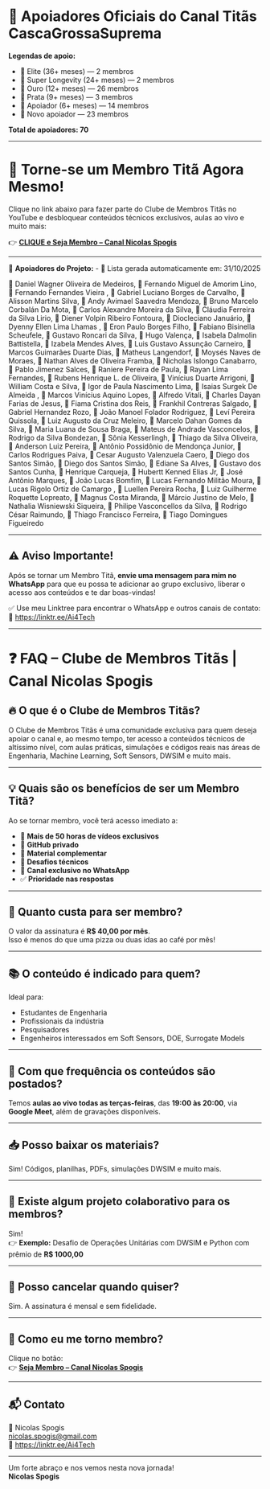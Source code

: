 # 🚀 Apoiadores Oficiais do Canal Titãs CascaGrossaSuprema

**Legendas de apoio:**

- 💎 Elite (36+ meses) — 2 membros
- 🚀 Super Longevity (24+ meses) — 2 membros
- 🥇 Ouro (12+ meses) — 26 membros
- 🥈 Prata (9+ meses) — 3 membros
- 🌟 Apoiador (6+ meses) — 14 membros
- 🔹 Novo apoiador — 23 membros

**Total de apoiadores: 70**

---

# 🚀 Torne-se um Membro Titã Agora Mesmo!

Clique no link abaixo para fazer parte do Clube de Membros Titãs no YouTube e desbloquear conteúdos técnicos exclusivos, aulas ao vivo e muito mais:

👉 **[CLIQUE e Seja Membro – Canal Nicolas Spogis](https://www.youtube.com/channel/UCqIQSppLB_USKKN-Y9Z-OTw/join)**

---

📢 **Apoiadores do Projeto:** - 📅 Lista gerada automaticamente em: 31/10/2025

💎 Daniel Wagner Oliveira de Medeiros, 💎 Fernando Miguel de Amorim Lino, 🚀 Fernando Fernandes Vieira , 🚀 Gabriel Luciano Borges de Carvalho, 🥇 Alisson Martins Silva, 🥇 Andy Avimael Saavedra Mendoza, 🥇 Bruno Marcelo Corbalán Da Mota, 🥇 Carlos Alexandre Moreira da Silva, 🥇 Cláudia Ferreira da Silva Lirio, 🥇 Diener Volpin Ribeiro Fontoura, 🥇 Diocleciano Januário, 🥇 Dyenny Ellen Lima Lhamas , 🥇 Eron Paulo Borges Filho, 🥇 Fabiano Bisinella Scheufele, 🥇 Gustavo Roncari da Silva, 🥇 Hugo Valença, 🥇 Isabela Dalmolin Battistella, 🥇 Izabela Mendes Alves, 🥇 Luis Gustavo Assunção Carneiro, 🥇 Marcos Guimarães Duarte Dias, 🥇 Matheus Langendorf, 🥇 Moysés Naves de Moraes, 🥇 Nathan Alves de Oliveira Framba, 🥇 Nicholas Islongo Canabarro, 🥇 Pablo Jimenez Salces, 🥇 Raniere Pereira de Paula, 🥇 Rayan Lima Fernandes, 🥇 Rubens Henrique L. de Oliveira, 🥇 Vinícius Duarte Arrigoni, 🥇 William Costa e Silva, 🥈 Igor de Paula Nascimento Lima, 🥈 Isaias Surgek De Almeida , 🥈 Marcos Vinícius Aquino Lopes, 🌟 Alfredo Vitali, 🌟 Charles Dayan Farias de Jesus, 🌟 Fiama Cristina dos Reis, 🌟 Frankhil Contreras Salgado, 🌟 Gabriel Hernandez Rozo, 🌟 João Manoel Folador Rodriguez, 🌟 Leví Pereira Quissola, 🌟 Luiz Augusto da Cruz Meleiro, 🌟 Marcelo Dahan Gomes da Silva, 🌟 Maria Luana de Sousa Braga, 🌟 Mateus de Andrade Vasconcelos, 🌟 Rodrigo da Silva Bondezan, 🌟 Sônia Kesserlingh, 🌟 Thiago da Silva Oliveira, 🔹 Anderson Luiz Pereira, 🔹 Antônio Possidônio de Mendonça Junior, 🔹 Carlos Rodrigues Paiva, 🔹 Cesar Augusto Valenzuela Caero, 🔹 Diego dos Santos Simão, 🔹 Diego dos Santos Simão, 🔹 Ediane Sa Alves, 🔹 Gustavo dos Santos Cunha, 🔹 Henrique Carqueja, 🔹 Hubertt Kenned Elias Jr, 🔹 José Antônio Marques, 🔹 João Lucas Bomfim, 🔹 Lucas Fernando Militão Moura, 🔹 Lucas Rigolo Ortiz de Camargo , 🔹 Luellen Pereira Rocha, 🔹 Luiz Guilherme Roquette Lopreato, 🔹 Magnus Costa Miranda, 🔹 Márcio Justino de Melo, 🔹 Nathalia Wisniewski Siqueira, 🔹 Philipe Vasconcellos da Silva, 🔹 Rodrigo César Raimundo, 🔹 Thiago Francisco Ferreira, 🔹 Tiago Domingues Figueiredo

---

## ⚠️ Aviso Importante!

Após se tornar um Membro Titã, **envie uma mensagem para mim no WhatsApp** para que eu possa te adicionar ao grupo exclusivo, liberar o acesso aos conteúdos e te dar boas-vindas!

✅ Use meu Linktree para encontrar o WhatsApp e outros canais de contato:  
🔗 <https://linktr.ee/Ai4Tech>

---

# ❓ FAQ – Clube de Membros Titãs | Canal Nicolas Spogis

## 🔥 O que é o Clube de Membros Titãs?
O Clube de Membros Titãs é uma comunidade exclusiva para quem deseja apoiar o canal e, ao mesmo tempo, ter acesso a conteúdos técnicos de altíssimo nível, com aulas práticas, simulações e códigos reais nas áreas de Engenharia, Machine Learning, Soft Sensors, DWSIM e muito mais.

---

## 💡 Quais são os benefícios de ser um Membro Titã?

Ao se tornar membro, você terá acesso imediato a:

- 🎥 **Mais de 50 horas de vídeos exclusivos**
- 💾 **GitHub privado**
- 📂 **Material complementar**
- 🧪 **Desafios técnicos**
- 💬 **Canal exclusivo no WhatsApp**
- ✅ **Prioridade nas respostas**

---

## 💸 Quanto custa para ser membro?

O valor da assinatura é **R$ 40,00 por mês**.  
Isso é menos do que uma pizza ou duas idas ao café por mês!

---

## 📚 O conteúdo é indicado para quem?

Ideal para:

- Estudantes de Engenharia
- Profissionais da indústria
- Pesquisadores
- Engenheiros interessados em Soft Sensors, DOE, Surrogate Models

---

## 📆 Com que frequência os conteúdos são postados?

Temos **aulas ao vivo todas as terças-feiras**, das **19:00 às 20:00**, via **Google Meet**, além de gravações disponíveis.

---

## 📥 Posso baixar os materiais?

Sim! Códigos, planilhas, PDFs, simulações DWSIM e muito mais.

---

## 🧩 Existe algum projeto colaborativo para os membros?

Sim!  
👉 **Exemplo:** Desafio de Operações Unitárias com DWSIM e Python com prêmio de **R$ 1000,00**

---

## 🛑 Posso cancelar quando quiser?

Sim. A assinatura é mensal e sem fidelidade.

---

## 🧭 Como eu me torno membro?

Clique no botão:  
👉 **[Seja Membro – Canal Nicolas Spogis](https://www.youtube.com/channel/UCqIQSppLB_USKKN-Y9Z-OTw/join)**

---

## 📬 Contato

📧 Nicolas Spogis  
<nicolas.spogis@gmail.com>  
🔗 <https://linktr.ee/Ai4Tech>

---

Um forte abraço e nos vemos nesta nova jornada!  
**Nicolas Spogis**
